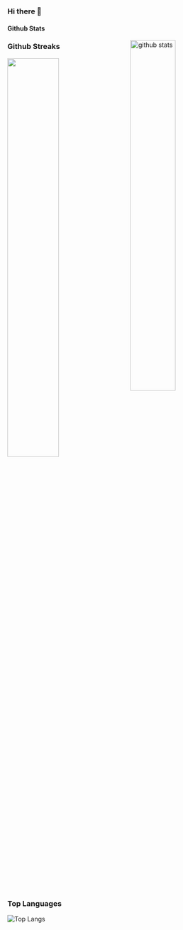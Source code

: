 ### Hi there 👋

#### Github Stats
<img src="https://github-readme-stats.vercel.app/api?username=michalpawlowski34&show_icons=true&theme=gotham" alt="github stats" width="45%" align="right"/>

### Github Streaks
<img src="https://github-readme-streak-stats.herokuapp.com/?user=michalpawlowski34&theme=dark" width="48%" >

### Top Languages
 ![Top Langs](https://github-readme-stats.vercel.app/api/top-langs/?username=michalpawlowski34&layout=compact)

